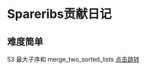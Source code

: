 # Spareribs贡献日记

## 难度简单

53 最大子序和 merge_two_sorted_lists [点击跳转](https://github.com/guangcity/learning-algorithm/tree/master/Spareribs/0053%20merge_two_sorted_lists)

